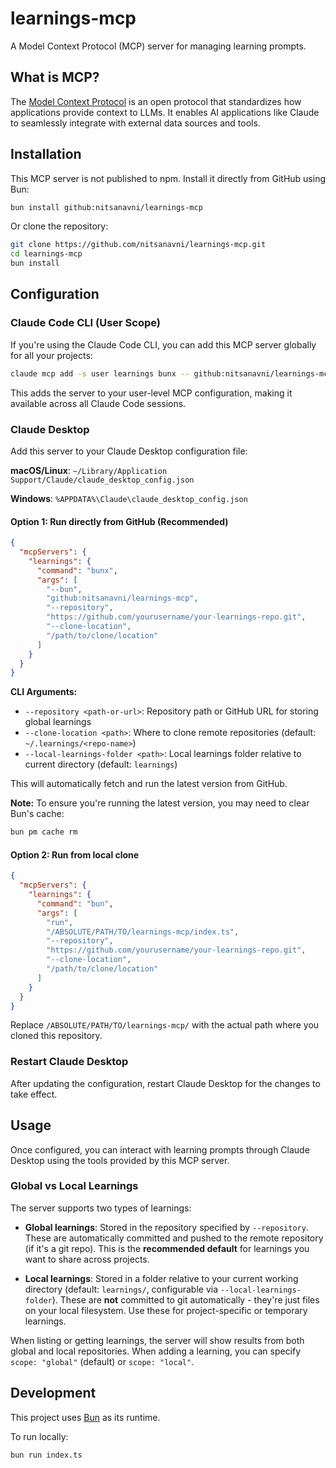 # learnings-mcp

A Model Context Protocol (MCP) server for managing learning prompts.

## What is MCP?

The [Model Context Protocol](https://modelcontextprotocol.io) is an open protocol that standardizes how applications provide context to LLMs. It enables AI applications like Claude to seamlessly integrate with external data sources and tools.

## Installation

This MCP server is not published to npm. Install it directly from GitHub using Bun:

```bash
bun install github:nitsanavni/learnings-mcp
```

Or clone the repository:

```bash
git clone https://github.com/nitsanavni/learnings-mcp.git
cd learnings-mcp
bun install
```

## Configuration

### Claude Code CLI (User Scope)

If you're using the Claude Code CLI, you can add this MCP server globally for all your projects:

```bash
claude mcp add -s user learnings bunx -- github:nitsanavni/learnings-mcp --repository https://github.com/yourusername/your-learnings-repo.git --clone-location ~/.learnings/learnings
```

This adds the server to your user-level MCP configuration, making it available across all Claude Code sessions.

### Claude Desktop

Add this server to your Claude Desktop configuration file:

**macOS/Linux**: `~/Library/Application Support/Claude/claude_desktop_config.json`

**Windows**: `%APPDATA%\Claude\claude_desktop_config.json`

#### Option 1: Run directly from GitHub (Recommended)

```json
{
  "mcpServers": {
    "learnings": {
      "command": "bunx",
      "args": [
        "--bun",
        "github:nitsanavni/learnings-mcp",
        "--repository",
        "https://github.com/yourusername/your-learnings-repo.git",
        "--clone-location",
        "/path/to/clone/location"
      ]
    }
  }
}
```

**CLI Arguments:**
- `--repository <path-or-url>`: Repository path or GitHub URL for storing global learnings
- `--clone-location <path>`: Where to clone remote repositories (default: `~/.learnings/<repo-name>`)
- `--local-learnings-folder <path>`: Local learnings folder relative to current directory (default: `learnings`)

This will automatically fetch and run the latest version from GitHub.

**Note:** To ensure you're running the latest version, you may need to clear Bun's cache:

```bash
bun pm cache rm
```

#### Option 2: Run from local clone

```json
{
  "mcpServers": {
    "learnings": {
      "command": "bun",
      "args": [
        "run",
        "/ABSOLUTE/PATH/TO/learnings-mcp/index.ts",
        "--repository",
        "https://github.com/yourusername/your-learnings-repo.git",
        "--clone-location",
        "/path/to/clone/location"
      ]
    }
  }
}
```

Replace `/ABSOLUTE/PATH/TO/learnings-mcp/` with the actual path where you cloned this repository.

### Restart Claude Desktop

After updating the configuration, restart Claude Desktop for the changes to take effect.

## Usage

Once configured, you can interact with learning prompts through Claude Desktop using the tools provided by this MCP server.

### Global vs Local Learnings

The server supports two types of learnings:

- **Global learnings**: Stored in the repository specified by `--repository`. These are automatically committed and pushed to the remote repository (if it's a git repo). This is the **recommended default** for learnings you want to share across projects.

- **Local learnings**: Stored in a folder relative to your current working directory (default: `learnings/`, configurable via `--local-learnings-folder`). These are **not** committed to git automatically - they're just files on your local filesystem. Use these for project-specific or temporary learnings.

When listing or getting learnings, the server will show results from both global and local repositories. When adding a learning, you can specify `scope: "global"` (default) or `scope: "local"`.

## Development

This project uses [Bun](https://bun.com) as its runtime.

To run locally:

```bash
bun run index.ts
```
